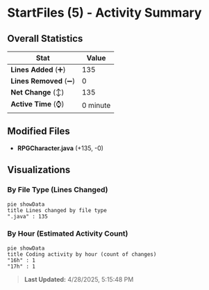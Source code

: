 # StartFiles (5) - Activity Summary 

## Overall Statistics

| Stat                   | Value                                                             |
| ---------------------- | ----------------------------------------------------------------- |
| **Lines Added** (➕)   | 135                                          |
| **Lines Removed** (➖) | 0                                        |
| **Net Change** (↕)    | 135                |
| **Active Time** (⌚)   | 0 minute |


## Modified Files
- **RPGCharacter.java** (+135, -0)

## Visualizations

### By File Type (Lines Changed)

```mermaid
pie showData
title Lines changed by file type
".java" : 135
```

### By Hour (Estimated Activity Count)

```mermaid
pie showData
title Coding activity by hour (count of changes)
"16h" : 1
"17h" : 1
```


> **Last Updated:** 4/28/2025, 5:15:48 PM